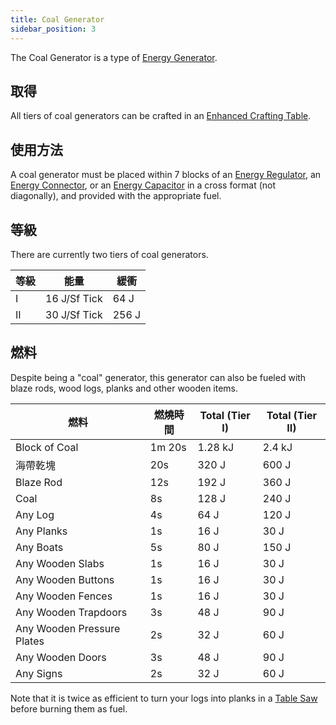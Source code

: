 ```yaml
---
title: Coal Generator
sidebar_position: 3
---
```


The Coal Generator is a type of [Energy Generator](../Electric-Machines.md#energy-generation).

## 取得

All tiers of coal generators can be crafted in an [Enhanced Crafting Table](../../Basic-Machines/Enhanced-Crafting-Table.md).

## 使用方法

A coal generator must be placed within 7 blocks of an [Energy Regulator](../Energy-Management/Energy-Regulator.md), an [Energy Connector](../Energy-Management/Energy-Connector.md), or an [Energy Capacitor](../Energy-Management/Energy-Capacitors.md) in a cross format (not diagonally), and provided with the appropriate fuel.

## 等級

There are currently two tiers of coal generators.

| 等級 | 能量           | 緩衝    |
| -- | ------------ | ----- |
| I  | 16 J/Sf Tick | 64 J  |
| II | 30 J/Sf Tick | 256 J |

## 燃料

Despite being a "coal" generator, this generator can also be fueled with blaze rods, wood logs, planks and other wooden items.

| 燃料                         | 燃燒時間   | Total (Tier I) | Total (Tier II) |
| -------------------------- | ------ | -------------- | --------------- |
| Block of Coal              | 1m 20s | 1.28 kJ        | 2.4 kJ          |
| 海帶乾塊                       | 20s    | 320 J          | 600 J           |
| Blaze Rod                  | 12s    | 192 J          | 360 J           |
| Coal                       | 8s     | 128 J          | 240 J           |
| Any Log                    | 4s     | 64 J           | 120 J           |
| Any Planks                 | 1s     | 16 J           | 30 J            |
| Any Boats                  | 5s     | 80 J           | 150 J           |
| Any Wooden Slabs           | 1s     | 16 J           | 30 J            |
| Any Wooden Buttons         | 1s     | 16 J           | 30 J            |
| Any Wooden Fences          | 1s     | 16 J           | 30 J            |
| Any Wooden Trapdoors       | 3s     | 48 J           | 90 J            |
| Any Wooden Pressure Plates | 2s     | 32 J           | 60 J            |
| Any Wooden Doors           | 3s     | 48 J           | 90 J            |
| Any Signs                  | 2s     | 32 J           | 60 J            |

Note that it is twice as efficient to turn your logs into planks in a [Table Saw](../../Basic-Machines/Table-Saw.md) before burning them as fuel.
